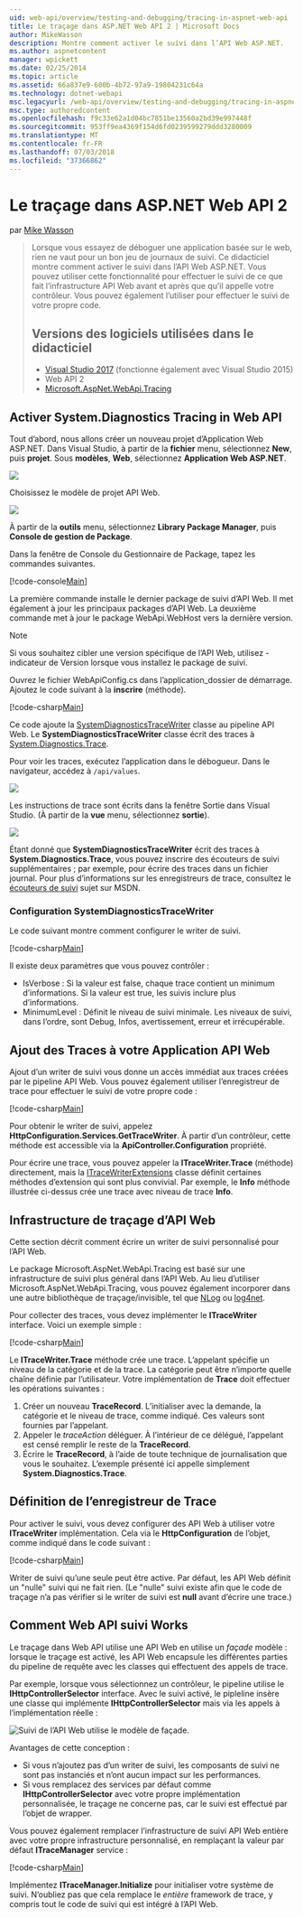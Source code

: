 ```yaml
---
uid: web-api/overview/testing-and-debugging/tracing-in-aspnet-web-api
title: Le traçage dans ASP.NET Web API 2 | Microsoft Docs
author: MikeWasson
description: Montre comment activer le suivi dans l’API Web ASP.NET.
ms.author: aspnetcontent
manager: wpickett
ms.date: 02/25/2014
ms.topic: article
ms.assetid: 66a837e9-600b-4b72-97a9-19804231c64a
ms.technology: dotnet-webapi
msc.legacyurl: /web-api/overview/testing-and-debugging/tracing-in-aspnet-web-api
msc.type: authoredcontent
ms.openlocfilehash: f9c33e62a1d04bc7851be13560a2bd39e997448f
ms.sourcegitcommit: 953ff9ea4369f154d6fd0239599279ddd3280009
ms.translationtype: MT
ms.contentlocale: fr-FR
ms.lasthandoff: 07/03/2018
ms.locfileid: "37366862"
---
```

<a name="tracing-in-aspnet-web-api-2"></a>Le traçage dans ASP.NET Web API 2
====================
par [Mike Wasson](https://github.com/MikeWasson)

> Lorsque vous essayez de déboguer une application basée sur le web, rien ne vaut pour un bon jeu de journaux de suivi. Ce didacticiel montre comment activer le suivi dans l’API Web ASP.NET. Vous pouvez utiliser cette fonctionnalité pour effectuer le suivi de ce que fait l’infrastructure API Web avant et après que qu’il appelle votre contrôleur. Vous pouvez également l’utiliser pour effectuer le suivi de votre propre code.
> 
> ## <a name="software-versions-used-in-the-tutorial"></a>Versions des logiciels utilisées dans le didacticiel
> 
> 
> - [Visual Studio 2017](https://www.visualstudio.com/downloads/) (fonctionne également avec Visual Studio 2015)
> - Web API 2
> - [Microsoft.AspNet.WebApi.Tracing](http://www.nuget.org/packages/Microsoft.AspNet.WebApi.Tracing)


## <a name="enable-systemdiagnostics-tracing-in-web-api"></a>Activer System.Diagnostics Tracing in Web API

Tout d’abord, nous allons créer un nouveau projet d’Application Web ASP.NET. Dans Visual Studio, à partir de la **fichier** menu, sélectionnez **New**, puis **projet**. Sous **modèles**, **Web**, sélectionnez **Application Web ASP.NET**.

[![](tracing-in-aspnet-web-api/_static/image2.png)](tracing-in-aspnet-web-api/_static/image1.png)

Choisissez le modèle de projet API Web.

[![](tracing-in-aspnet-web-api/_static/image4.png)](tracing-in-aspnet-web-api/_static/image3.png)

À partir de la **outils** menu, sélectionnez **Library Package Manager**, puis **Console de gestion de Package**.

Dans la fenêtre de Console du Gestionnaire de Package, tapez les commandes suivantes.

[!code-console[Main](tracing-in-aspnet-web-api/samples/sample1.cmd)]

La première commande installe le dernier package de suivi d’API Web. Il met également à jour les principaux packages d’API Web. La deuxième commande met à jour le package WebApi.WebHost vers la dernière version.

> [!NOTE]
> Si vous souhaitez cibler une version spécifique de l’API Web, utilisez - indicateur de Version lorsque vous installez le package de suivi.


Ouvrez le fichier WebApiConfig.cs dans l’application\_dossier de démarrage. Ajoutez le code suivant à la **inscrire** (méthode).

[!code-csharp[Main](tracing-in-aspnet-web-api/samples/sample2.cs?highlight=6)]

Ce code ajoute la [SystemDiagnosticsTraceWriter](https://msdn.microsoft.com/library/system.web.http.tracing.systemdiagnosticstracewriter.aspx) classe au pipeline API Web. Le **SystemDiagnosticsTraceWriter** classe écrit des traces à [System.Diagnostics.Trace](https://msdn.microsoft.com/library/system.diagnostics.trace).

Pour voir les traces, exécutez l’application dans le débogueur. Dans le navigateur, accédez à `/api/values`.

![](tracing-in-aspnet-web-api/_static/image5.png)

Les instructions de trace sont écrits dans la fenêtre Sortie dans Visual Studio. (À partir de la **vue** menu, sélectionnez **sortie**).

[![](tracing-in-aspnet-web-api/_static/image7.png)](tracing-in-aspnet-web-api/_static/image6.png)

Étant donné que **SystemDiagnosticsTraceWriter** écrit des traces à **System.Diagnostics.Trace**, vous pouvez inscrire des écouteurs de suivi supplémentaires ; par exemple, pour écrire des traces dans un fichier journal. Pour plus d’informations sur les enregistreurs de trace, consultez le [écouteurs de suivi](https://msdn.microsoft.com/library/4y5y10s7.aspx) sujet sur MSDN.

### <a name="configuring-systemdiagnosticstracewriter"></a>Configuration SystemDiagnosticsTraceWriter

Le code suivant montre comment configurer le writer de suivi.

[!code-csharp[Main](tracing-in-aspnet-web-api/samples/sample3.cs)]

Il existe deux paramètres que vous pouvez contrôler :

- IsVerbose : Si la valeur est false, chaque trace contient un minimum d’informations. Si la valeur est true, les suivis inclure plus d’informations.
- MinimumLevel : Définit le niveau de suivi minimale. Les niveaux de suivi, dans l’ordre, sont Debug, Infos, avertissement, erreur et irrécupérable.

## <a name="adding-traces-to-your-web-api-application"></a>Ajout des Traces à votre Application API Web

Ajout d’un writer de suivi vous donne un accès immédiat aux traces créées par le pipeline API Web. Vous pouvez également utiliser l’enregistreur de trace pour effectuer le suivi de votre propre code :

[!code-csharp[Main](tracing-in-aspnet-web-api/samples/sample4.cs)]

Pour obtenir le writer de suivi, appelez **HttpConfiguration.Services.GetTraceWriter**. À partir d’un contrôleur, cette méthode est accessible via la **ApiController.Configuration** propriété.

Pour écrire une trace, vous pouvez appeler la **ITraceWriter.Trace** (méthode) directement, mais la [ITraceWriterExtensions](https://msdn.microsoft.com/library/system.web.http.tracing.itracewriterextensions.aspx) classe définit certaines méthodes d’extension qui sont plus convivial. Par exemple, le **Info** méthode illustrée ci-dessus crée une trace avec niveau de trace **Info**.

## <a name="web-api-tracing-infrastructure"></a>Infrastructure de traçage d’API Web

Cette section décrit comment écrire un writer de suivi personnalisé pour l’API Web.

Le package Microsoft.AspNet.WebApi.Tracing est basé sur une infrastructure de suivi plus général dans l’API Web. Au lieu d’utiliser Microsoft.AspNet.WebApi.Tracing, vous pouvez également incorporer dans une autre bibliothèque de traçage/invisible, tel que [NLog](http://nlog-project.org/) ou [log4net](http://logging.apache.org/log4net/).

Pour collecter des traces, vous devez implémenter le **ITraceWriter** interface. Voici un exemple simple :

[!code-csharp[Main](tracing-in-aspnet-web-api/samples/sample5.cs)]

Le **ITraceWriter.Trace** méthode crée une trace. L’appelant spécifie un niveau de la catégorie et de la trace. La catégorie peut être n’importe quelle chaîne définie par l’utilisateur. Votre implémentation de **Trace** doit effectuer les opérations suivantes :

1. Créer un nouveau **TraceRecord**. L’initialiser avec la demande, la catégorie et le niveau de trace, comme indiqué. Ces valeurs sont fournies par l’appelant.
2. Appeler le *traceAction* déléguer. À l’intérieur de ce délégué, l’appelant est censé remplir le reste de la **TraceRecord**.
3. Écrire le **TraceRecord**, à l’aide de toute technique de journalisation que vous le souhaitez. L’exemple présenté ici appelle simplement **System.Diagnostics.Trace**.

## <a name="setting-the-trace-writer"></a>Définition de l’enregistreur de Trace

Pour activer le suivi, vous devez configurer des API Web à utiliser votre **ITraceWriter** implémentation. Cela via le **HttpConfiguration** de l’objet, comme indiqué dans le code suivant :

[!code-csharp[Main](tracing-in-aspnet-web-api/samples/sample6.cs)]

Writer de suivi qu’une seule peut être active. Par défaut, les API Web définit un &quot;nulle&quot; suivi qui ne fait rien. (Le &quot;nulle&quot; suivi existe afin que le code de traçage n’a pas vérifier si le writer de suivi est **null** avant d’écrire une trace.)

## <a name="how-web-api-tracing-works"></a>Comment Web API suivi Works

Le traçage dans Web API utilise une API Web en utilise un *façade* modèle : lorsque le traçage est activé, les API Web encapsule les différentes parties du pipeline de requête avec les classes qui effectuent des appels de trace.

Par exemple, lorsque vous sélectionnez un contrôleur, le pipeline utilise le **IHttpControllerSelector** interface. Avec le suivi activé, le pipleline insère une classe qui implémente **IHttpControllerSelector** mais via les appels à l’implémentation réelle :

![Suivi de l’API Web utilise le modèle de façade.](tracing-in-aspnet-web-api/_static/image8.png)

Avantages de cette conception :

- Si vous n’ajoutez pas d’un writer de suivi, les composants de suivi ne sont pas instanciés et n’ont aucun impact sur les performances.
- Si vous remplacez des services par défaut comme **IHttpControllerSelector** avec votre propre implémentation personnalisée, le traçage ne concerne pas, car le suivi est effectué par l’objet de wrapper.

Vous pouvez également remplacer l’infrastructure de suivi API Web entière avec votre propre infrastructure personnalisé, en remplaçant la valeur par défaut **ITraceManager** service :

[!code-csharp[Main](tracing-in-aspnet-web-api/samples/sample7.cs)]

Implémentez **ITraceManager.Initialize** pour initialiser votre système de suivi. N’oubliez pas que cela remplace le *entière* framework de trace, y compris tout le code de suivi qui est intégré à l’API Web.
